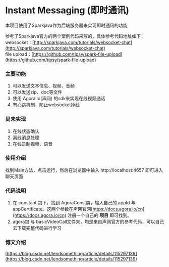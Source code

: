 # Instant Messaging (即时通讯)
本项目使用了Sparkjava作为后端服务器来实现即时通讯的功能 <br/>

参考了Sparkjava官方的两个案例代码来写的，具体参考代码地址如下： <br/>
websocket：[http://sparkjava.com/tutorials/websocket-chat](http://sparkjava.com/tutorials/websocket-chat) <br/>
file upload：[https://github.com/tipsy/spark-file-upload](https://github.com/tipsy/spark-file-upload)


### 主要功能
1. 可以发送文本信息、视频、音频
2. 可以发送zip、doc等文件
3. 使用 Agora.io(声网) 的sdk来实现在线视频通话
4. 有心跳机制，防止websocket掉线

### 尚未实现
1. 在线状态确认
2. 离线消息处理
3. 在线录制视频、语音

### 使用介绍
找到Main方法，点击运行，然后在浏览器中输入 http://localhost:4657 即可进入聊天页面

### 代码说明
1. 在 constant 包下，找到 AgoraConst类，输入自己的 appId 与 appCertificate。这两个参数在声网官网[https://docs.agora.io/cn](https://docs.agora.io/cn) 
注册一个自己的 **项目** 即可找到。
2. agora包 与 basicVideoCall文件夹，均是来自声网官方的参考代码，可以自己去下载完整代码进行学习

### 博文介绍
[https://blog.csdn.net/lendsomething/article/details/115297139](https://blog.csdn.net/lendsomething/article/details/115297139)
